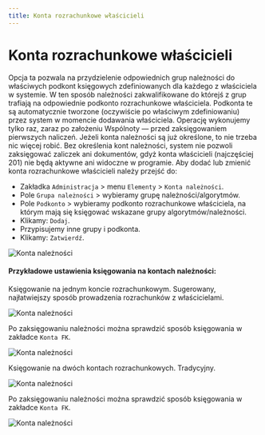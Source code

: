 ```yaml
---
title: Konta rozrachunkowe właścicieli
---
```


# Konta rozrachunkowe właścicieli

Opcja ta pozwala na przydzielenie odpowiednich grup należności do właściwych podkont księgowych zdefiniowanych dla każdego z właściciela w systemie. W ten sposób należności zakwalifikowane do którejś z grup trafiają na odpowiednie podkonto rozrachunkowe właściciela. Podkonta te są automatycznie tworzone (oczywiście po właściwym zdefiniowaniu) przez system w momencie dodawania właściciela. Operację wykonujemy tylko raz, zaraz po założeniu Wspólnoty — przed zaksięgowaniem pierwszych naliczeń. Jeżeli konta należności są już określone, to nie trzeba nic więcej robić. Bez określenia kont należności, system nie pozwoli zaksięgować zaliczek ani dokumentów, gdyż konta właścicieli (najczęściej 201) nie będą aktywne ani widoczne w programie. Aby dodać lub zmienić konta rozrachunkowe właścicieli należy przejść do:

- Zakładka `Administracja` > menu `Elementy` > `Konta należności`.
- Pole `Grupa należności` > wybieramy grupę należności/algorytmów.
- Pole `Podkonto` > wybieramy podkonto rozrachunkowe właściciela, na którym mają się księgować wskazane grupy algorytmów/należności.
- Klikamy: `Dodaj`.
- Przypisujemy inne grupy i podkonta.
- Klikamy: `Zatwierdź`.

![Konta należności](kontanaleznosci.gif)

#### Przykładowe ustawienia księgowania na kontach należności:

Księgowanie na jednym koncie rozrachunkowym. Sugerowany, najłatwiejszy sposób prowadzenia rozrachunków z właścicielami.

![Konta należności](kontanaleznosci1.png)

Po zaksięgowaniu należności można sprawdzić sposób księgowania w zakładce `Konta FK`.

![Konta należności](kontanaleznosci2.png)

Księgowanie na dwóch kontach rozrachunkowych. Tradycyjny.

![Konta należności](kontanaleznosci3.png)

Po zaksięgowaniu należności można sprawdzić sposób księgowania w zakładce `Konta FK`.


![Konta należności](kontanaleznosci4.png)